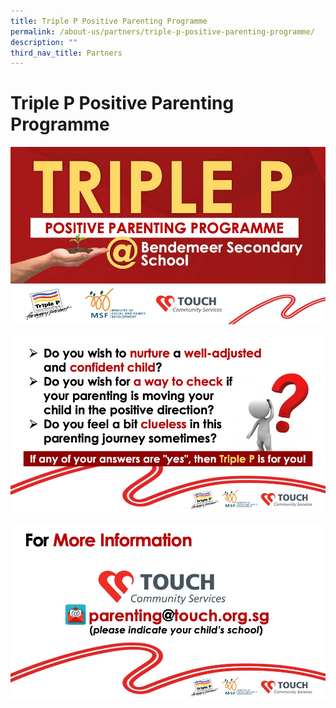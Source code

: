 ```yaml
---
title: Triple P Positive Parenting Programme
permalink: /about-us/partners/triple-p-positive-parenting-programme/
description: ""
third_nav_title: Partners
---
```

# Triple P Positive Parenting Programme

![Triple P Positive Parenting Programme](/images/Aboutus/PSG-triplep-01.jpeg)

![Triple P Positive Parenting Programme](/images/Aboutus/PSG-triplep-02.jpeg)

![Triple P Positive Parenting Programme](/images/Aboutus/PSG-triplep-03.jpeg)